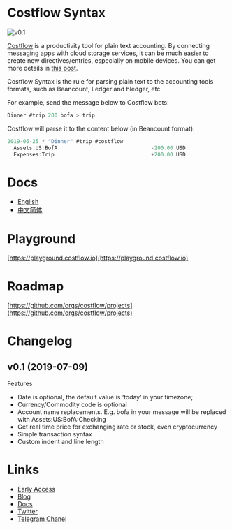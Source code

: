 # Costflow Syntax
![v0.1](https://img.shields.io/badge/Costflow%20Syntax-v0.1-green)

[Costflow](https://www.costflow.io/) is a productivity tool for plain text accounting. By connecting messaging apps with cloud storage services, it can be much easier to create new directives/entries, especially on mobile devices. You can get more details in [this post](https://blog.costflow.io/introducing-costflow/).

Costflow Syntax is the rule for parsing plain text to the accounting tools formats, such as Beancount, Ledger and hledger, etc.

For example, send the message below to Costflow bots:

```javascript
Dinner #trip 200 bofa > trip
````

Costflow will parse it to the content below (in Beancount format):

```javascript
2019-06-25 * "Dinner" #trip #costflow
  Assets:US:BofA                              -200.00 USD
  Expenses:Trip                               +200.00 USD
```

# Docs
- [English](https://docs.costflow.io/costflow-syntax/en)
- [中文简体](https://docs.costflow.io/costflow-syntax/zh)

# Playground
[https://playground.costflow.io](https://playground.costflow.io)

# Roadmap
[https://github.com/orgs/costflow/projects](https://github.com/orgs/costflow/projects)

# Changelog
## v0.1 (2019-07-09)
Features
- Date is optional, the default value is ‘today’ in your timezone;
- Currency/Commodity code is optional
- Account name replacements. E.g. bofa in your message will be replaced with Assets:US:BofA:Checking
- Get real time price for exchanging rate or stock, even cryptocurrency
- Simple transaction syntax
- Custom indent and line length


# Links
- [Early Access](https://www.costflow.io/)
- [Blog](https://blog.costflow.io/)
- [Docs](https://docs.costflow.io/)
- [Twitter](https://twitter.com/costflow)
- [Telegram Chanel](https://twitter.com/costflow)

